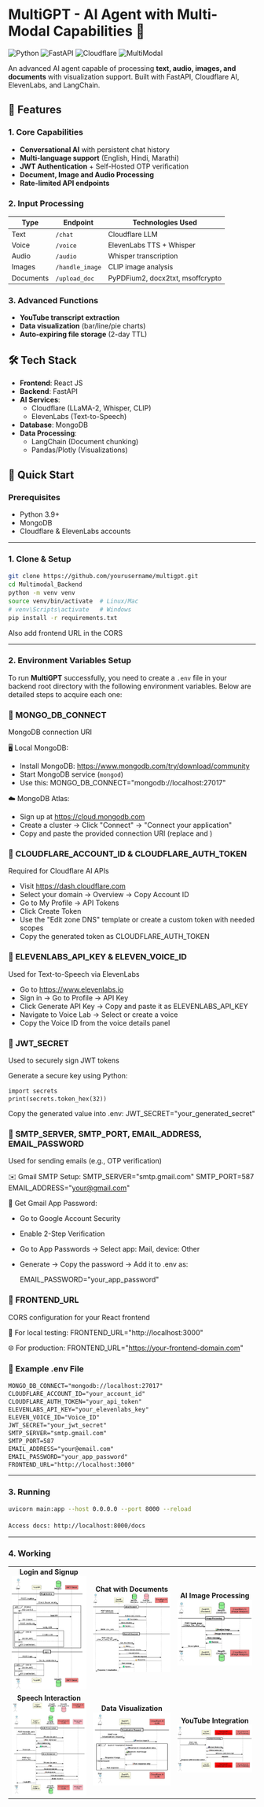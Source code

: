 # MultiGPT - AI Agent with Multi-Modal Capabilities 🚀

![Python](https://img.shields.io/badge/Python-3.9+-blue)
![FastAPI](https://img.shields.io/badge/FastAPI-0.95+-green)
![Cloudflare](https://img.shields.io/badge/Cloudflare_AI-Integrated-orange)
![MultiModal](https://img.shields.io/badge/Multi_Modal-Text%2C%20Audio%2C%20Image%2C%20Doc-brightgreen)

An advanced AI agent capable of processing **text, audio, images, and documents** with visualization support. Built with FastAPI, Cloudflare AI, ElevenLabs, and LangChain.

## 🌟 Features

### 1. **Core Capabilities**
- **Conversational AI** with persistent chat history
- **Multi-language support** (English, Hindi, Marathi)
- **JWT Authentication** + Self-Hosted OTP verification
- **Document, Image and Audio Processing**
- **Rate-limited API endpoints**

### 2. **Input Processing**
| Type       | Endpoint          | Technologies Used              |
|------------|-------------------|--------------------------------|
| Text       | `/chat`           | Cloudflare LLM                 |
| Voice      | `/voice`          | ElevenLabs TTS + Whisper       |
| Audio      | `/audio`          | Whisper transcription          |
| Images     | `/handle_image`   | CLIP image analysis            |
| Documents  | `/upload_doc`     | PyPDFium2, docx2txt, msoffcrypto |

### 3. **Advanced Functions**
- **YouTube transcript extraction**
- **Data visualization** (bar/line/pie charts)
- **Auto-expiring file storage** (2-day TTL)

## 🛠️ Tech Stack
- **Frontend**: React JS
- **Backend**: FastAPI
- **AI Services**: 
  - Cloudflare (LLaMA-2, Whisper, CLIP)
  - ElevenLabs (Text-to-Speech)
- **Database**: MongoDB
- **Data Processing**: 
  - LangChain (Document chunking)
  - Pandas/Plotly (Visualizations)

## 🚀 Quick Start

### Prerequisites
- Python 3.9+
- MongoDB
- Cloudflare & ElevenLabs accounts

---

### 1. Clone & Setup
```bash
git clone https://github.com/yourusername/multigpt.git
cd Multimodal_Backend
python -m venv venv
source venv/bin/activate  # Linux/Mac
# venv\Scripts\activate   # Windows
pip install -r requirements.txt
```
Also add frontend URL in the CORS

---

### 2. Environment Variables Setup

To run **MultiGPT** successfully, you need to create a `.env` file in your backend root directory with the following environment variables. Below are detailed steps to acquire each one:

### 🔹 MONGO_DB_CONNECT  
MongoDB connection URI

🖥️ Local MongoDB:
- Install MongoDB: https://www.mongodb.com/try/download/community
- Start MongoDB service (`mongod`)
- Use this:
  MONGO_DB_CONNECT="mongodb://localhost:27017"

☁️ MongoDB Atlas:
- Sign up at https://cloud.mongodb.com
- Create a cluster → Click "Connect" → "Connect your application"
- Copy and paste the provided connection URI (replace <username> and <password>)

### 🔹 CLOUDFLARE_ACCOUNT_ID & CLOUDFLARE_AUTH_TOKEN  
Required for Cloudflare AI APIs

- Visit https://dash.cloudflare.com
- Select your domain → Overview → Copy Account ID
- Go to My Profile → API Tokens
- Click Create Token
- Use the "Edit zone DNS" template or create a custom token with needed scopes
- Copy the generated token as CLOUDFLARE_AUTH_TOKEN

### 🔹 ELEVENLABS_API_KEY & ELEVEN_VOICE_ID  
Used for Text-to-Speech via ElevenLabs

- Go to https://www.elevenlabs.io
- Sign in → Go to Profile → API Key
- Click Generate API Key → Copy and paste it as ELEVENLABS_API_KEY
- Navigate to Voice Lab → Select or create a voice
- Copy the Voice ID from the voice details panel

### 🔹 JWT_SECRET  
Used to securely sign JWT tokens

Generate a secure key using Python:

    import secrets
    print(secrets.token_hex(32))

Copy the generated value into .env:
    JWT_SECRET="your_generated_secret"

### 🔹 SMTP_SERVER, SMTP_PORT, EMAIL_ADDRESS, EMAIL_PASSWORD  
Used for sending emails (e.g., OTP verification)

✉️ Gmail SMTP Setup:
    SMTP_SERVER="smtp.gmail.com"
    SMTP_PORT=587
    EMAIL_ADDRESS="your@gmail.com"

🔐 Get Gmail App Password:
- Go to Google Account Security
- Enable 2-Step Verification
- Go to App Passwords → Select app: Mail, device: Other
- Generate → Copy the password → Add it to .env as:

    EMAIL_PASSWORD="your_app_password"

### 🔹 FRONTEND_URL  
CORS configuration for your React frontend

🧪 For local testing:
    FRONTEND_URL="http://localhost:3000"

🌐 For production:
    FRONTEND_URL="https://your-frontend-domain.com"

### 📄 Example .env File

    MONGO_DB_CONNECT="mongodb://localhost:27017"
    CLOUDFLARE_ACCOUNT_ID="your_account_id"
    CLOUDFLARE_AUTH_TOKEN="your_api_token"
    ELEVENLABS_API_KEY="your_elevenlabs_key"
    ELEVEN_VOICE_ID="Voice_ID"
    JWT_SECRET="your_jwt_secret"
    SMTP_SERVER="smtp.gmail.com"
    SMTP_PORT=587
    EMAIL_ADDRESS="your@email.com"
    EMAIL_PASSWORD="your_app_password"
    FRONTEND_URL="http://localhost:3000"

---

### 3. Running
```bash
uvicorn main:app --host 0.0.0.0 --port 8000 --reload

Access docs: http://localhost:8000/docs
```

---

### 4. Working

<table>
  <tr>
    <td align="center">
      <b>Login and Signup</b><br>
      <img src="Images/Login_Signup.webp" alt="Login and Signup" width="200">
    </td>
    <td align="center">
      <b>Chat with Documents</b><br>
      <img src="Images/Chat_Document.webp" alt="Chat with Documents" width="200">
    </td>
    <td align="center">
      <b>AI Image Processing</b><br>
      <img src="Images/image_processing.webp" alt="AI Image Processing" width="200">
    </td>
  </tr>
  <tr>
    <td align="center">
      <b>Speech Interaction</b><br>
      <img src="Images/speech_interaction.webp" alt="Speech Interaction" width="200">
    </td>
    <td align="center">
      <b>Data Visualization</b><br>
      <img src="Images/visualization.webp" alt="Data Visualization" width="200">
    </td>
    <td align="center">
      <b>YouTube Integration</b><br>
      <img src="Images/Youtube.webp" alt="YouTube Integration" width="200">
    </td>
  </tr>
</table>
